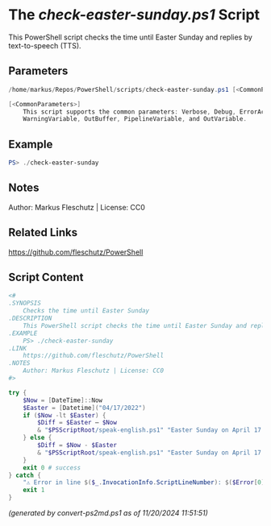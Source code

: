 The *check-easter-sunday.ps1* Script
===========================

This PowerShell script checks the time until Easter Sunday and replies by text-to-speech (TTS).

Parameters
----------
```powershell
/home/markus/Repos/PowerShell/scripts/check-easter-sunday.ps1 [<CommonParameters>]

[<CommonParameters>]
    This script supports the common parameters: Verbose, Debug, ErrorAction, ErrorVariable, WarningAction, 
    WarningVariable, OutBuffer, PipelineVariable, and OutVariable.
```

Example
-------
```powershell
PS> ./check-easter-sunday

```

Notes
-----
Author: Markus Fleschutz | License: CC0

Related Links
-------------
https://github.com/fleschutz/PowerShell

Script Content
--------------
```powershell
<#
.SYNOPSIS
	Checks the time until Easter Sunday
.DESCRIPTION
	This PowerShell script checks the time until Easter Sunday and replies by text-to-speech (TTS).
.EXAMPLE
	PS> ./check-easter-sunday
.LINK
	https://github.com/fleschutz/PowerShell
.NOTES
	Author: Markus Fleschutz | License: CC0
#>

try {
	$Now = [DateTime]::Now
	$Easter = [Datetime]("04/17/2022")
	if ($Now -lt $Easter) {
		$Diff = $Easter – $Now
		& "$PSScriptRoot/speak-english.ps1" "Easter Sunday on April 17 is in $($Diff.Days) days."
	} else {
		$Diff = $Now - $Easter
		& "$PSScriptRoot/speak-english.ps1" "Easter Sunday on April 17 was $($Diff.Days) days ago."
	}
	exit 0 # success
} catch {
	"⚠️ Error in line $($_.InvocationInfo.ScriptLineNumber): $($Error[0])"
	exit 1
}
```

*(generated by convert-ps2md.ps1 as of 11/20/2024 11:51:51)*
